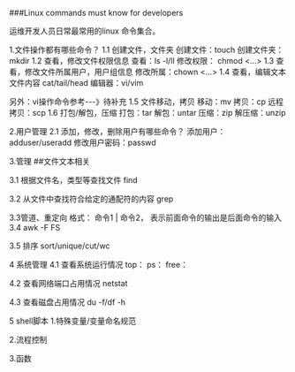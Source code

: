 ###Linux commands must know for developers

运维开发人员日常最常用的linux 命令集合。

1.文件操作都有哪些命令？
  1.1 创建文件，文件夹
  创建文件：touch <filename>
  创建文件夹： mkdir <dirname>
  1.2 查看，修改文件权限信息
  查看：ls -l/ll
  修改权限： chmod <...>
  1.3 查看，修改文件所属用户，用户组信息
  修改所属：chown <...>
  1.4 查看，编辑文本文件内容
  cat/tail/head
  编辑器：vi/vim
  
  另外：vi操作命令参考---》待补充
  1.5 文件移动，拷贝
  移动：mv
  拷贝：cp
  远程拷贝：scp
  1.6 打包/解包，压缩
  打包：tar
  解包：untar
  压缩：zip
  解压缩：unzip
 
  
2.用户管理
2.1 添加，修改，删除用户有哪些命令？
 添加用户： adduser/useradd <username>
 修改用户密码：passwd <username>
  
  
3.管理
##文件文本相关

3.1 根据文件名，类型等查找文件
find 

3.2 从文件中查找符合给定的通配符的内容
grep 

3.3管道、重定向
格式： 命令1 | 命令2， 表示前面命令的输出是后面命令的输入 
3.4 awk -F FS

3.5 排序
sort/unique/cut/wc

4 系统管理
4.1 查看系统运行情况 
top：
ps：
free：

4.2 查看网络端口占用情况
netstat
 
4.3 查看磁盘占用情况
du -f/df -h

5 shell脚本
1.特殊变量/变量命名规范

2.流程控制

3.函数


